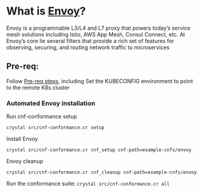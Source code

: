 # What is [Envoy](https://www.envoyproxy.io/)?
Envoy is a programmable L3/L4 and L7 proxy that powers today’s service mesh 
solutions including Istio, AWS App Mesh, Consul Connect, etc. At Envoy’s core 
lie several filters that provide a rich set of features for observing, securing, 
and routing network traffic to microservices

## Pre-req:
Follow [Pre-req steps](https://github.com/cncf/cnf-conformance/blob/master/INSTALL.md#prerequisites), including
Set the KUBECONFIG environment to point to the remote K8s cluster

### Automated Envoy installation
Run cnf-conformance setup 
```
crystal src/cnf-conformance.cr setup
```
Install Envoy 
```
crystal src/cnf-conformance.cr cnf_setup cnf-path=example-cnfs/envoy
```
Envoy cleanup
```
crystal src/cnf-conformance.cr cnf_cleanup cnf-path=example-cnfs/envoy
```
Run the conformance suite: `crystal src/cnf-conformance.cr all`


  
